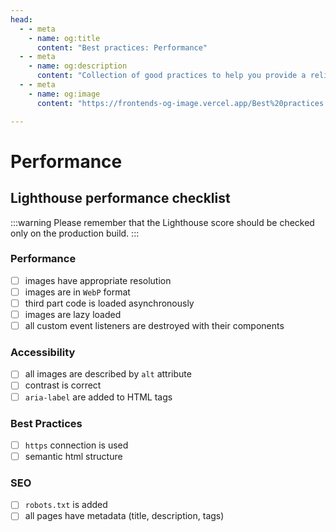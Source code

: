 ```yaml
---
head:
  - - meta
    - name: og:title
      content: "Best practices: Performance"
  - - meta
    - name: og:description
      content: "Collection of good practices to help you provide a reliable application."
  - - meta
    - name: og:image
      content: "https://frontends-og-image.vercel.app/Best%20practices:%20**Performance**.png?fontSize=110px"

---
```



# Performance

## Lighthouse performance checklist

:::warning
Please remember that the Lighthouse score should be checked only on the production build.
:::

### Performance

- [ ] images have appropriate resolution
- [ ] images are in `WebP` format
- [ ] third part code is loaded asynchronously
- [ ] images are lazy loaded
- [ ] all custom event listeners are destroyed with their components

### Accessibility

- [ ] all images are described by `alt` attribute
- [ ] contrast is correct
- [ ] `aria-label` are added to HTML tags

### Best Practices

- [ ] `https` connection is used
- [ ] semantic html structure

### SEO

- [ ] `robots.txt` is added
- [ ] all pages have metadata (title, description, tags)
